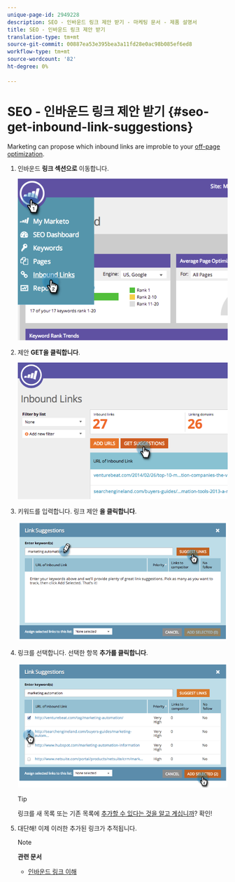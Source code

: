 ```yaml
---
unique-page-id: 2949228
description: SEO - 인바운드 링크 제안 받기 - 마케팅 문서 - 제품 설명서
title: SEO - 인바운드 링크 제안 받기
translation-type: tm+mt
source-git-commit: 00887ea53e395bea3a11fd28e0ac98b085ef6ed8
workflow-type: tm+mt
source-wordcount: '82'
ht-degree: 0%

---
```



# SEO - 인바운드 링크 제안 받기 {#seo-get-inbound-link-suggestions}

Marketing can propose which inbound links are improble to your [off-page optimization](../../../../product-docs/additional-apps/seo/understanding-seo/understanding-search-engine-optimization.md).

1. 인바운드 **링크 섹션으로** 이동합니다.

   ![](assets/image2014-9-18-13-3a20-3a44.png)

1. 제안 **GET을 클릭합니다**.

   ![](assets/image2014-9-18-13-3a21-3a8.png)

1. 키워드를 입력합니다. 링크 제안 **을 클릭합니다**.

   ![](assets/image2014-9-18-13-3a21-3a31.png)

1. 링크를 선택합니다. 선택한 항목 **추가를 클릭합니다**.

   ![](assets/image2014-9-18-13-3a21-3a40.png)

   >[!TIP]
   >
   >링크를 새 목록 또는 기존 목록에 [추가할 수 있다는 것을 알고 계십니까](seo-add-remove-an-inbound-link-url-from-a-list.md)? 확인!

1. 대단해! 이제 이러한 추가된 링크가 추적됩니다.

   >[!NOTE]
   >
   >**관련 문서**
   >
   >    
   >    
   >    * [인바운드 링크 이해](seo-understanding-inbound-links.md)


